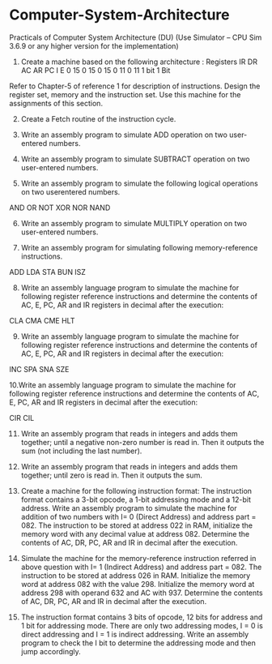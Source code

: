 # Computer-System-Architecture
Practicals of Computer System Architecture (DU)
(Use Simulator – CPU Sim 3.6.9 or any higher version for the implementation)

1. Create a machine based on the following architecture :
Registers IR DR AC AR PC I E 0 15 0 15 0 15 0 11 0 11 1 bit 1 Bit

Refer to Chapter-5 of reference 1 for description of instructions. Design the register set, memory and the instruction set. Use this machine for the assignments of this section.

2. Create a Fetch routine of the instruction cycle.

3. Write an assembly program to simulate ADD operation on two user-entered numbers.

4. Write an assembly program to simulate SUBTRACT operation on two user-entered numbers.

5. Write an assembly program to simulate the following logical operations on two userentered numbers.

AND
OR
NOT
XOR
NOR
NAND

6. Write an assembly program to simulate MULTIPLY operation on two user-entered numbers.

7. Write an assembly program for simulating following memory-reference instructions.

ADD
LDA
STA
BUN
ISZ

8. Write an assembly language program to simulate the machine for following register reference instructions and determine the contents of AC, E, PC, AR and IR registers in decimal after the execution:

CLA
CMA
CME
HLT

9. Write an assembly language program to simulate the machine for following register reference instructions and determine the contents of AC, E, PC, AR and IR registers in decimal after the execution:

INC
SPA
SNA
SZE

10.Write an assembly language program to simulate the machine for following register reference instructions and determine the contents of AC, E, PC, AR and IR registers in decimal after the execution:

CIR
CIL

11. Write an assembly program that reads in integers and adds them together; until a negative non-zero number is read in. Then it outputs the sum (not including the last number).

12. Write an assembly program that reads in integers and adds them together; until zero is read in. Then it outputs the sum.

13. Create a machine for the following instruction format: The instruction format contains a 3-bit opcode, a 1-bit addressing mode and a 12-bit address. Write an assembly program to simulate the machine for addition of two numbers with I= 0 (Direct Address) and address part = 082. The instruction to be stored at address 022 in RAM, initialize the memory word with any decimal value at address 082. Determine the contents of AC, DR, PC, AR and IR in decimal after the execution.

14. Simulate the machine for the memory-reference instruction referred in above question with I= 1 (Indirect Address) and address part = 082. The instruction to be stored at address 026 in RAM. Initialize the memory word at address 082 with the value 298. Initialize the memory word at address 298 with operand 632 and AC with 937. Determine the contents of AC, DR, PC, AR and IR in decimal after the execution.

15. The instruction format contains 3 bits of opcode, 12 bits for address and 1 bit for addressing mode. There are only two addressing modes, I = 0 is direct addressing and I = 1 is indirect addressing. Write an assembly program to check the I bit to determine the addressing mode and then jump accordingly.
